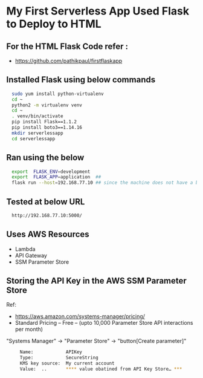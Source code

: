# My First Serverless App Used Flask to Deploy to HTML

## For the HTML Flask Code refer :
- https://github.com/pathikpaul/firstflaskapp

## Installed Flask using below commands
```bash
  sudo yum install python-virtualenv
  cd ~
  python2 -m virtualenv venv
  cd ~
  . venv/bin/activate
  pip install Flask==1.1.2
  pip install boto3==1.14.16
  mkdir serverlessapp
  cd serverlessapp
```
## Ran using the below
```bash
  export  FLASK_ENV=development
  export  FLASK_APP=application  ##
  flask run --host=192.168.77.10 ## since the machine does not have a browser I had to use below flask command instead of "flask run"
```
## Tested at below URL
```bash
  http://192.168.77.10:5000/
```
## Uses AWS Resources
- Lambda
- API Gateway
- SSM Parameter Store

## Storing the API Key in the AWS SSM Parameter Store
Ref:
- https://aws.amazon.com/systems-manager/pricing/
- Standard Pricing – Free – (upto 10,000 Parameter Store API interactions per month)

"Systems Manager" -> "Parameter Store" -> "button[Create parameter]"
```bash
     Name:            APIKey
     Type:            SecureString
     KMS key source:  My current account
     Value:  ..       **** value obatined from API Key Store… ***
```
